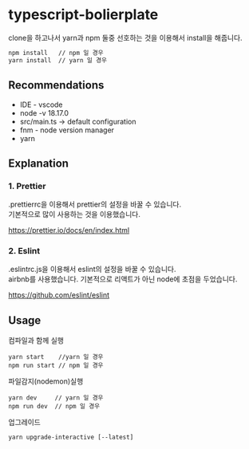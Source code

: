 ﻿# typescript-bolierplate


clone을 하고나서 yarn과 npm 둘중 선호하는 것을 이용해서 install을 해줍니다.

```bash
npm install   // npm 일 경우
yarn install  // yarn 일 경우
```

## Recommendations
- IDE - vscode
- node -v 18.17.0
- src/main.ts  -> default configuration
- fnm - node version manager
- yarn

## Explanation

### 1. Prettier
.prettierrc을 이용해서 prettier의 설정을 바꿀 수 있습니다.<br>
기본적으로 많이 사용하는 것을 이용했습니다.<br>

https://prettier.io/docs/en/index.html<br>


### 2. Eslint
.eslintrc.js을 이용해서 eslint의 설정을 바꿀 수 있습니다.<br>
airbnb를 사용했습니다. 기본적으로 리액트가 아닌 node에 초점을 두었습니다.

https://github.com/eslint/eslint


## Usage

컴파일과 함께 실행
```
yarn start    //yarn 일 경우
npm run start // npm 일 경우
```

파일감지(nodemon)실행
```
yarn dev     // yarn 일 경우
npm run dev  // npm 일 경우
```

업그레이드
```
yarn upgrade-interactive [--latest]
```
